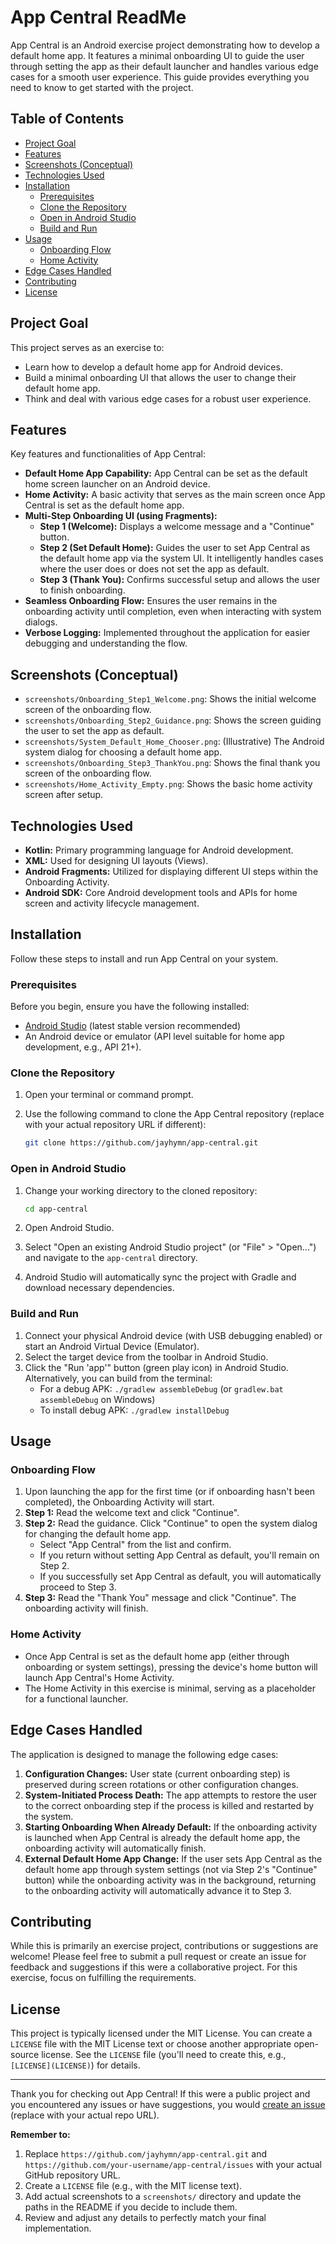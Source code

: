 # App Central ReadMe

App Central is an Android exercise project demonstrating how to develop a default home app. It features a minimal onboarding UI to guide the user through setting the app as their default launcher and handles various edge cases for a smooth user experience. This guide provides everything you need to know to get started with the project.

## Table of Contents

- [Project Goal](#project-goal)
- [Features](#features)
- [Screenshots (Conceptual)](#screenshots-conceptual)
- [Technologies Used](#technologies-used)
- [Installation](#installation)
  - [Prerequisites](#prerequisites)
  - [Clone the Repository](#clone-the-repository)
  - [Open in Android Studio](#open-in-android-studio)
  - [Build and Run](#build-and-run)
- [Usage](#usage)
  - [Onboarding Flow](#onboarding-flow)
  - [Home Activity](#home-activity)
- [Edge Cases Handled](#edge-cases-handled)
- [Contributing](#contributing)
- [License](#license)

## Project Goal

This project serves as an exercise to:

-   Learn how to develop a default home app for Android devices.
-   Build a minimal onboarding UI that allows the user to change their default home app.
-   Think and deal with various edge cases for a robust user experience.

## Features

Key features and functionalities of App Central:

-   **Default Home App Capability:** App Central can be set as the default home screen launcher on an Android device.
-   **Home Activity:** A basic activity that serves as the main screen once App Central is set as the default home app.
-   **Multi-Step Onboarding UI (using Fragments):**
    -   **Step 1 (Welcome):** Displays a welcome message and a "Continue" button.
    -   **Step 2 (Set Default Home):** Guides the user to set App Central as the default home app via the system UI. It intelligently handles cases where the user does or does not set the app as default.
    -   **Step 3 (Thank You):** Confirms successful setup and allows the user to finish onboarding.
-   **Seamless Onboarding Flow:** Ensures the user remains in the onboarding activity until completion, even when interacting with system dialogs.
-   **Verbose Logging:** Implemented throughout the application for easier debugging and understanding the flow.

## Screenshots (Conceptual)

-   `screenshots/Onboarding_Step1_Welcome.png`: Shows the initial welcome screen of the onboarding flow.
-   `screenshots/Onboarding_Step2_Guidance.png`: Shows the screen guiding the user to set the app as default.
-   `screenshots/System_Default_Home_Chooser.png`: (Illustrative) The Android system dialog for choosing a default home app.
-   `screenshots/Onboarding_Step3_ThankYou.png`: Shows the final thank you screen of the onboarding flow.
-   `screenshots/Home_Activity_Empty.png`: Shows the basic home activity screen after setup.

## Technologies Used

-   **Kotlin:** Primary programming language for Android development.
-   **XML:** Used for designing UI layouts (Views).
-   **Android Fragments:** Utilized for displaying different UI steps within the Onboarding Activity.
-   **Android SDK:** Core Android development tools and APIs for home screen and activity lifecycle management.

## Installation

Follow these steps to install and run App Central on your system.

### Prerequisites

Before you begin, ensure you have the following installed:

-   <a href="https://developer.android.com/studio" target="_blank">Android Studio</a> (latest stable version recommended)
-   An Android device or emulator (API level suitable for home app development, e.g., API 21+).

### Clone the Repository

1.  Open your terminal or command prompt.
2.  Use the following command to clone the App Central repository (replace with your actual repository URL if different):

    ```bash
    git clone https://github.com/jayhymn/app-central.git
    ```

### Open in Android Studio

1.  Change your working directory to the cloned repository:

    ```bash
    cd app-central
    ```

2.  Open Android Studio.
3.  Select "Open an existing Android Studio project" (or "File" > "Open...") and navigate to the `app-central` directory.
4.  Android Studio will automatically sync the project with Gradle and download necessary dependencies.

### Build and Run

1.  Connect your physical Android device (with USB debugging enabled) or start an Android Virtual Device (Emulator).
2.  Select the target device from the toolbar in Android Studio.
3.  Click the "Run 'app'" button (green play icon) in Android Studio.
    Alternatively, you can build from the terminal:
    -   For a debug APK: `./gradlew assembleDebug` (or `gradlew.bat assembleDebug` on Windows)
    -   To install debug APK: `./gradlew installDebug`

## Usage

### Onboarding Flow

1.  Upon launching the app for the first time (or if onboarding hasn't been completed), the Onboarding Activity will start.
2.  **Step 1:** Read the welcome text and click "Continue".
3.  **Step 2:** Read the guidance. Click "Continue" to open the system dialog for changing the default home app.
    -   Select "App Central" from the list and confirm.
    -   If you return without setting App Central as default, you'll remain on Step 2.
    -   If you successfully set App Central as default, you will automatically proceed to Step 3.
4.  **Step 3:** Read the "Thank You" message and click "Continue". The onboarding activity will finish.

### Home Activity

-   Once App Central is set as the default home app (either through onboarding or system settings), pressing the device's home button will launch App Central's Home Activity.
-   The Home Activity in this exercise is minimal, serving as a placeholder for a functional launcher.

## Edge Cases Handled

The application is designed to manage the following edge cases:

1.  **Configuration Changes:** User state (current onboarding step) is preserved during screen rotations or other configuration changes.
2.  **System-Initiated Process Death:** The app attempts to restore the user to the correct onboarding step if the process is killed and restarted by the system.
3.  **Starting Onboarding When Already Default:** If the onboarding activity is launched when App Central is already the default home app, the onboarding activity will automatically finish.
4.  **External Default Home App Change:** If the user sets App Central as the default home app through system settings (not via Step 2's "Continue" button) while the onboarding activity was in the background, returning to the onboarding activity will automatically advance it to Step 3.

## Contributing

While this is primarily an exercise project, contributions or suggestions are welcome! Please feel free to submit a pull request or create an issue for feedback and suggestions if this were a collaborative project. For this exercise, focus on fulfilling the requirements.

## License

This project is typically licensed under the MIT License. You can create a `LICENSE` file with the MIT License text or choose another appropriate open-source license.
See the `LICENSE` file (you'll need to create this, e.g., `[LICENSE](LICENSE)`) for details.

---

Thank you for checking out App Central! If this were a public project and you encountered any issues or have suggestions, you would [create an issue](https://github.com/your-username/app-central/issues) (replace with your actual repo URL).

**Remember to:**

1.  Replace `https://github.com/jayhymn/app-central.git` and `https://github.com/your-username/app-central/issues` with your actual GitHub repository URL.
2.  Create a `LICENSE` file (e.g., with the MIT license text).
3.  Add actual screenshots to a `screenshots/` directory and update the paths in the README if you decide to include them.
4.  Review and adjust any details to perfectly match your final implementation.
